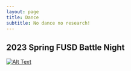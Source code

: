 ```yaml
---
layout: page
title: Dance
subtitle: No dance no research!
---
```

## 2023 Spring FUSD Battle Night
[![Alt Text](https://img.youtube.com/vi/jDcDuSwlx4o?t/0.jpg)](https://youtu.be/jDcDuSwlx4o?t=108)
